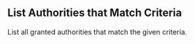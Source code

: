 List Authorities that Match Criteria
------------------------------------
List all granted authorities that match the given criteria.